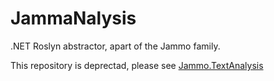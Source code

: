 # JammaNalysis

.NET Roslyn abstractor, apart of the Jammo family.

This repository is deprectad, please see [Jammo.TextAnalysis](https://github.com/Jammo-NET/Jammo.TextAnalysis)
